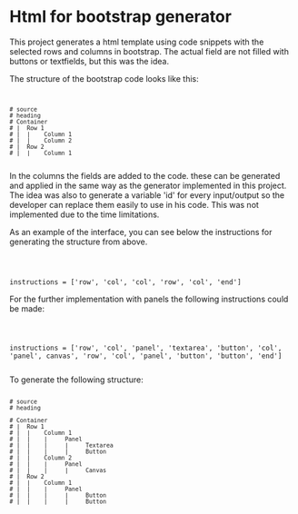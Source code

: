 # Html for bootstrap generator
This project generates a html template using code snippets with the selected rows and columns in bootstrap.
The actual field are not filled with buttons or textfields, but this was the idea.


The structure of the bootstrap code looks like this:
<code>

    # source
    # heading
    # Container
    # |  Row 1
    # |  |    Column 1
    # |  |    Column 2
    # |  Row 2
    # |  |    Column 1
</code>
In the columns the fields are added to the code. these can be generated and applied in the same way as the generator implemented in this project. The idea was also to generate a variable 'id' for every input/output so the developer can replace them easily to use in his code. This was not implemented due to the time limitations.

As an example of the interface, you can see below the instructions for generating the structure from above.

<code>

instructions = ['row', 'col', 'col', 'row', 'col', 'end']
</code>

For the further implementation with panels the following instructions could be made:

<code>

instructions = ['row', 'col', 'panel', 'textarea', 'button', 'col', 'panel', canvas', 'row', 'col', 'panel', 'button', 'button', 'end']

</code>
To generate the following structure:

<code>

    # source
    # heading

    # Container
    # |  Row 1
    # |  |    Column 1
    # |  |    |     Panel
    # |  |    |     |     Textarea
    # |  |    |     |     Button
    # |  |    Column 2
    # |  |    |     Panel
    # |  |    |     |     Canvas
    # |  Row 2
    # |  |    Column 1
    # |  |    |     Panel
    # |  |    |     |     Button
    # |  |    |     |     Button
</code>